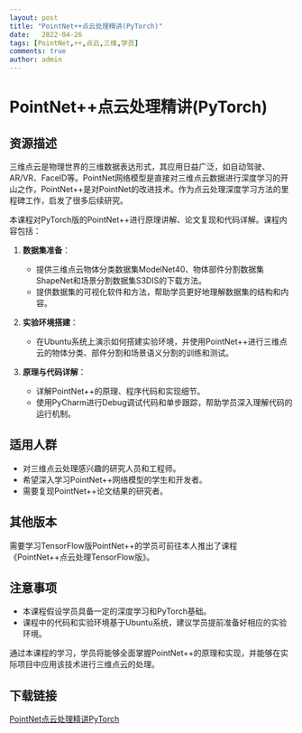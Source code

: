 ```yaml
---
layout: post
title: "PointNet++点云处理精讲(PyTorch)"
date:   2022-04-26
tags: [PointNet,++,点云,三维,学员]
comments: true
author: admin
---
```

# PointNet++点云处理精讲(PyTorch)

## 资源描述

三维点云是物理世界的三维数据表达形式，其应用日益广泛，如自动驾驶、AR/VR、FaceID等。PointNet网络模型是直接对三维点云数据进行深度学习的开山之作，PointNet++是对PointNet的改进技术。作为点云处理深度学习方法的里程碑工作，启发了很多后续研究。

本课程对PyTorch版的PointNet++进行原理讲解、论文复现和代码详解。课程内容包括：

1. **数据集准备**：
   - 提供三维点云物体分类数据集ModelNet40、物体部件分割数据集ShapeNet和场景分割数据集S3DIS的下载方法。
   - 提供数据集的可视化软件和方法，帮助学员更好地理解数据集的结构和内容。

2. **实验环境搭建**：
   - 在Ubuntu系统上演示如何搭建实验环境，并使用PointNet++进行三维点云的物体分类、部件分割和场景语义分割的训练和测试。

3. **原理与代码详解**：
   - 详解PointNet++的原理、程序代码和实现细节。
   - 使用PyCharm进行Debug调试代码和单步跟踪，帮助学员深入理解代码的运行机制。

## 适用人群

- 对三维点云处理感兴趣的研究人员和工程师。
- 希望深入学习PointNet++网络模型的学生和开发者。
- 需要复现PointNet++论文结果的研究者。

## 其他版本

需要学习TensorFlow版PointNet++的学员可前往本人推出了课程《PointNet++点云处理TensorFlow版》。

## 注意事项

- 本课程假设学员具备一定的深度学习和PyTorch基础。
- 课程中的代码和实验环境基于Ubuntu系统，建议学员提前准备好相应的实验环境。

通过本课程的学习，学员将能够全面掌握PointNet++的原理和实现，并能够在实际项目中应用该技术进行三维点云的处理。

## 下载链接

[PointNet点云处理精讲PyTorch](https://pan.quark.cn/s/dcde9643afbd)
